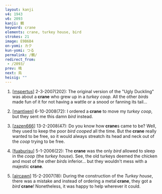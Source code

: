 ```yaml
---
layout: kanji
v4: 1943
v6: 2093
kanji: 鶴
keyword: crane
elements: crane, turkey house, bird
strokes: 21
image: E9B6B4
on-yomi: カク
kun-yomi: つる
permalink: /鶴/
redirect_from:
 - /2093/
prev: 鳴
next: 烏
heisig: ""
---
```


1) [<a href="http://kanji.koohii.com/profile/mspertus">mspertus</a>] 2-3-2007(202): The original version of the &quot;Ugly Duckling&quot; was about a<strong> crane</strong> who grew up in a <em>turkey coop.</em> All the other <em>birds</em> made fun of it for not having a wattle or a snood or fanning its tail...

2) [<a href="http://kanji.koohii.com/profile/mantixen">mantixen</a>] 6-10-2008(72): I ordered a<strong> crane</strong> to move my <em>turkey coop</em>, but they sent me this damn <em>bird</em> instead.

3) [<a href="http://kanji.koohii.com/profile/zazen666">zazen666</a>] 13-2-2008(47): Do you know how<strong> crane</strong>s came to be? Well, they used to keep the poor <em>bird</em> <em>cooped</em> all the time. But the<strong> crane</strong> really wanted to be free, so it would always streatch its head and neck out of the <em>coop</em> trying to be free.

4) [<a href="http://kanji.koohii.com/profile/fuaburisu">fuaburisu</a>] 5-1-2006(22): The<strong> crane</strong> was the only <em>bird</em> allowed to sleep in the <em>coop</em> (the <em>turkey house</em>). See, the old turkeys deemed the chicken and most of the other <em>birds</em> inferior... but they wouldn&#039;t mess with a majestic<strong> crane</strong>.

5) [<a href="http://kanji.koohii.com/profile/aircawn">aircawn</a>] 15-2-2007(18): During the construction of the <em>Turkey house</em>, there was a mistake and instead of ordering a metal<strong> crane</strong>, they got a <em>bird</em><strong> crane</strong>! Nonetheless, it was happy to help wherever it could.

